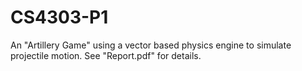 # CS4303-P1
An "Artillery Game" using a vector based physics engine to simulate projectile motion. See "Report.pdf" for details.

